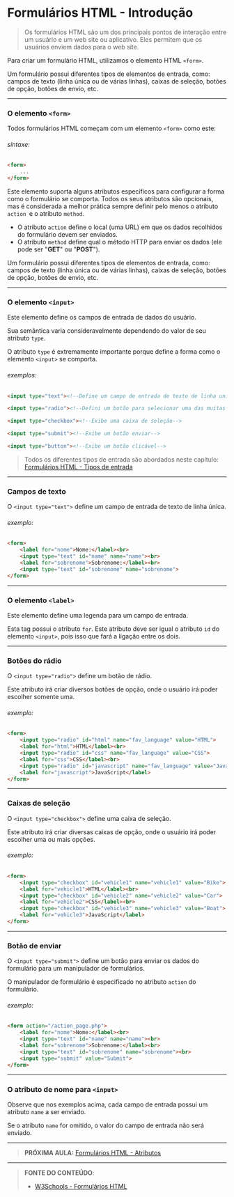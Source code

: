 # Formulários HTML - Introdução

> Os formulários HTML são um dos principais pontos de interação entre um usuário e um web site ou aplicativo. Eles permitem que os usuários enviem dados para o web site.

Para criar um formulário HTML, utilizamos o elemento HTML `<form>`. 

Um formulário possui diferentes tipos de elementos de entrada, como: campos de texto (linha única ou de várias linhas), caixas de seleção, botões de opção, botões de envio, etc.

---

### O elemento `<form>`

Todos formulários HTML começam com um elemento `<form>` como este:

###### sintaxe:

```html
<form>
    ...
</form>
```

Este elemento suporta alguns atributos específicos para configurar a forma como o formulário se comporta. Todos os seus atributos são opcionais, mas é considerada a melhor prática sempre definir pelo menos o atributo `action `e o atributo `method`.

- O atributo `action` define o local (uma URL) em que os dados recolhidos do formulário devem ser enviados.
- O atributo `method` define qual o método HTTP para enviar os dados (ele pode ser "**GET**" ou "**POST**").

Um formulário possui diferentes tipos de elementos de entrada, como: campos de texto (linha única ou de várias linhas), caixas de seleção, botões de opção, botões de envio, etc.

---

### O elemento `<input>`

Este elemento define os campos de entrada de dados do usuário.

Sua semântica varia consideravelmente dependendo do valor de seu atributo `type`.

O atributo `type` é extremamente importante porque define a forma como o elemento `<input>` se comporta.

###### exemplos:

```html
<input type="text"><!--Define um campo de entrada de texto de linha unica-->
```

``` html
<input type="radio"><!--Defini um botão para selecionar uma das muitas opções)-->
```

``` html
<input type="checkbox"><!--Exibe uma caixa de seleção-->
```

``` html
<input type="submit"><!--Exibe um botão enviar-->
```

``` html
<input type="button"><!--Exibe um botão clicável-->
```

> Todos os diferentes tipos de entrada são abordados neste capítulo: [Formulários HTML - Tipos de entrada](../10.4-formularios-tipos-de-entrada)

---

### Campos de texto 

O `<input type="text">` define um campo de entrada de texto de linha única.

###### exemplo:

```html
<form>
    <label for="nome">Nome:</label><br>
    <input type="text" id="name" name="name"><br>
    <label for="sobrenome">Sobrenome:</label><br>
    <input type="text" id="sobrenome" name="sobrenome">
</form>
```


---

### O elemento `<label>`

Este elemento define uma legenda para um campo de entrada. 

Esta tag possui o atributo `for`. Este atributo deve ser igual o atributo `id` do elemento `<input>`, pois isso que fará a ligação entre os dois.

---

### Botões do rádio

O `<input type="radio">` define um botão de rádio.

Este atributo irá criar diversos botões de opção, onde o usuário irá poder escolher somente uma.

###### exemplo:

``` html
<form>
    <input type="radio" id="html" name="fav_language" value="HTML">
    <label for="html">HTML</label><br>
    <input type="radio" id="css" name="fav_language" value="CSS">
    <label for="css">CSS</label><br>
    <input type="radio" id="javascript" name="fav_language" value="JavaScript">
    <label for="javascript">JavaScript</label>
</form>
```


---

### Caixas de seleção

O `<input type="checkbox">` define uma caixa de seleção.

Este atributo irá criar diversas caixas de opção, onde o usuário irá poder escolher uma ou mais opções.

###### exemplo:

``` html
<form>
    <input type="checkbox" id="vehicle1" name="vehicle1" value="Bike">
    <label for="vehicle1">HTML</label><br>
    <input type="checkbox" id="vehicle2" name="vehicle2" value="Car">
    <label for="vehicle2">CSS</label><br>
    <input type="checkbox" id="vehicle3" name="vehicle3" value="Boat">
    <label for="vehicle3">JavaScript</label>
</form>
```


---

### Botão de enviar

O `<input type="submit">` define um botão para enviar os dados do formulário para um manipulador de formulários.

O manipulador de formulário é especificado no atributo  `action` do formulário.

###### exemplo:

``` html
<form action="/action_page.php">
    <label for="nome">Nome:</label><br>
    <input type="text" id="name" name="name"><br>
    <label for="sobrenome">Sobrenome:</label><br>
    <input type="text" id="sobrenome" name="sobrenome"><br>
    <input type="submit" value="Submit">
</form>
```


---

### O atributo de nome para `<input>`

Observe que nos exemplos acima, cada campo de entrada possui um atributo `name` a ser enviado.

Se o atributo `name` for omitido, o valor do campo de entrada não será enviado.

***

> **PRÓXIMA AULA:** [Formulários HTML - Atributos](../10.2-formularios-atributos)

***


> **FONTE DO CONTEÚDO**:
>
> - [W3Schools - Formulários HTML](https://www.w3schools.com/html/html_forms.asp)